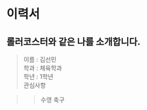 이력서
======
롤러코스터와 같은 나를 소개합니다.
----------------------------------
> 이름 : 김선민  
> 학과 : 체육학과  
> 학년 : 1학년  
> 관심사항 

>> 수영 
>> 축구 
